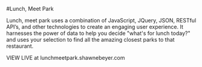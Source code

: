 #Lunch, Meet Park

Lunch, meet park uses a combination of JavaScript, JQuery, JSON, RESTful API’s, and other technologies to create an engaging user experience. It harnesses the power of data to help you decide "what's for lunch today?" and uses your selection to find all the amazing closest parks to that restaurant.


VIEW LIVE at lunchmeetpark.shawnebeyer.com


